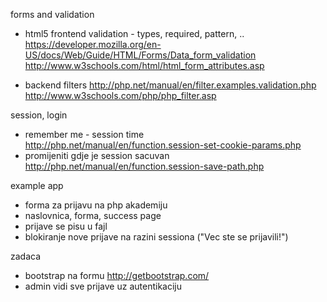 
forms and validation
* html5 frontend validation - types, required, pattern, ..
  https://developer.mozilla.org/en-US/docs/Web/Guide/HTML/Forms/Data_form_validation
  http://www.w3schools.com/html/html_form_attributes.asp

* backend filters
  http://php.net/manual/en/filter.examples.validation.php
  http://www.w3schools.com/php/php_filter.asp

session, login
* remember me - session time   
  http://php.net/manual/en/function.session-set-cookie-params.php
* promijeniti gdje je session sacuvan  
  http://php.net/manual/en/function.session-save-path.php

example app
* forma za prijavu na php akademiju
* naslovnica, forma, success page
* prijave se pisu u fajl
* blokiranje nove prijave na razini sessiona ("Vec ste se prijavili!")

zadaca
* bootstrap na formu
  http://getbootstrap.com/
* admin vidi sve prijave uz autentikaciju


